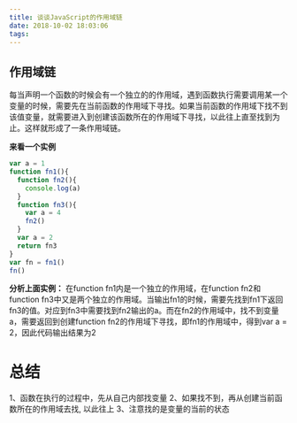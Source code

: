 ```yaml
---
title: 谈谈JavaScript的作用域链
date: 2018-10-02 18:03:06
tags:
---
```




## **作用域链**

每当声明一个函数的时候会有一个独立的的作用域，遇到函数执行需要调用某一个变量的时候，需要先在当前函数的作用域下寻找。如果当前函数的作用域下找不到该值变量，就需要进入到创建该函数所在的作用域下寻找，以此往上直至找到为止。这样就形成了一条作用域链。

**来看一个实例**

```javascript
var a = 1
function fn1(){
  function fn2(){
    console.log(a)
  }
  function fn3(){
    var a = 4
    fn2()
  }
  var a = 2
  return fn3
}
var fn = fn1()
fn() 
```

**分析上面实例：**
在function fn1内是一个独立的作用域，在function fn2和function fn3中又是两个独立的作用域。当输出fn1的时候，需要先找到fn1下返回fn3的值。对应到fn3中需要找到fn2输出的a。而在fn2的作用域中，找不到变量a，需要返回到创建function fn2的作用域下寻找，即fn1的作用域中，得到var a = 2，因此代码输出结果为2

# 总结

1、函数在执行的过程中，先从自己内部找变量
2、如果找不到，再从创建当前函数所在的作用域去找, 以此往上
3、注意找的是变量的当前的状态